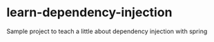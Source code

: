 learn-dependency-injection
==========================

Sample project to teach a little about dependency injection with spring